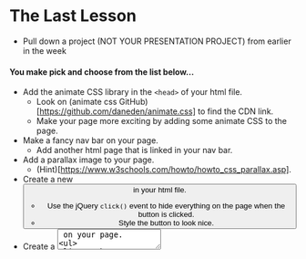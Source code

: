 # The Last Lesson
* Pull down a project (NOT YOUR PRESENTATION PROJECT) from earlier in the week

#### You make pick and choose from the list below...
* Add the animate CSS library in the `<head>` of your html file. 
  * Look on (animate css GitHub)[https://github.com/daneden/animate.css] to find the CDN link.
  * Make your page more exciting by adding some animate CSS to the page.
* Make a fancy nav bar on your page.
  * Add another html page that is linked in your nav bar.
* Add a parallax image to your page. 
  * (Hint)[https://www.w3schools.com/howto/howto_css_parallax.asp].
* Create a new <button> in your html file.
  * Use the jQuery `click()` event to hide everything on the page when the button is clicked.
  * Style the button to look nice.
* Create a <textarea> on your page.
  * Use the `keypress()` event to fade out then fade back in the entire page when the letter "w" is typed. Feel free to look at your (Ghost Writer)[https://github.com/hello-world-tech-studios/thursday-AM] assignment
  * Use the `keypress()` event to make the background color something pretty letter "l" is typed. Hint use a (hex color)[https://www.google.com/search?q=hex+color+picker&oq=hex+colo&aqs=chrome.2.69i57j0j35i39j69i59j0l2.2976j0j1&sourceid=chrome&ie=UTF-8]
* Teach your parents something from a previous assignment!